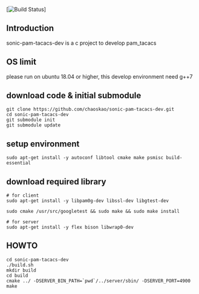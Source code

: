 [![Build Status](https://travis-ci.org/pttch/sonic-pam-tacacs-dev.svg?branch=master)]

## Introduction
sonic-pam-tacacs-dev is a c project to develop pam_tacacs

## OS limit
please run on ubuntu 18.04 or higher, this develop environment need g++7

## download code & initial submodule
    git clone https://github.com/chaoskao/sonic-pam-tacacs-dev.git  
    cd sonic-pam-tacacs-dev  
    git submodule init  
    git submodule update  

## setup environment
    sudo apt-get install -y autoconf libtool cmake make psmisc build-essential  

## download required library
    # for client
    sudo apt-get install -y libpam0g-dev libssl-dev libgtest-dev  

    sudo cmake /usr/src/googletest && sudo make && sudo make install  

    # for server
    sudo apt-get install -y flex bison libwrap0-dev

## HOWTO
    cd sonic-pam-tacacs-dev  
    ./build.sh  
    mkdir build 
    cd build  
    cmake ../ -DSERVER_BIN_PATH=`pwd`/../server/sbin/ -DSERVER_PORT=4900  
    make
